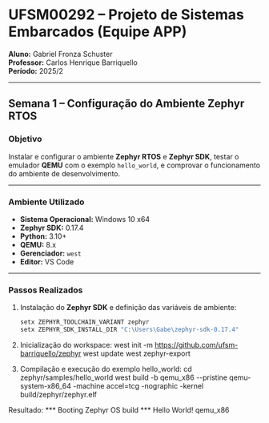 # UFSM00292 – Projeto de Sistemas Embarcados (Equipe APP)

**Aluno:** Gabriel Fronza Schuster  
**Professor:** Carlos Henrique Barriquello  
**Período:** 2025/2  

---

## Semana 1 – Configuração do Ambiente Zephyr RTOS

### Objetivo
Instalar e configurar o ambiente **Zephyr RTOS** e **Zephyr SDK**, testar o emulador **QEMU** com o exemplo `hello_world`, e comprovar o funcionamento do ambiente de desenvolvimento.

---

### Ambiente Utilizado
- **Sistema Operacional:** Windows 10 x64  
- **Zephyr SDK:** 0.17.4  
- **Python:** 3.10+  
- **QEMU:** 8.x  
- **Gerenciador:** `west`  
- **Editor:** VS Code  

---

### Passos Realizados

1. Instalação do **Zephyr SDK** e definição das variáveis de ambiente:
   ```bash
   setx ZEPHYR_TOOLCHAIN_VARIANT zephyr
   setx ZEPHYR_SDK_INSTALL_DIR "C:\Users\Gabe\zephyr-sdk-0.17.4"

2. Inicialização do workspace:
    west init -m https://github.com/ufsm-barriquello/zephyr
    west update
    west zephyr-export

3. Compilação e execução do exemplo hello_world:
    cd zephyr/samples/hello_world
    west build -b qemu_x86 --pristine
    qemu-system-x86_64 -machine accel=tcg -nographic -kernel build/zephyr/zephyr.elf

Resultado:
    *** Booting Zephyr OS build ***
    Hello World! qemu_x86
